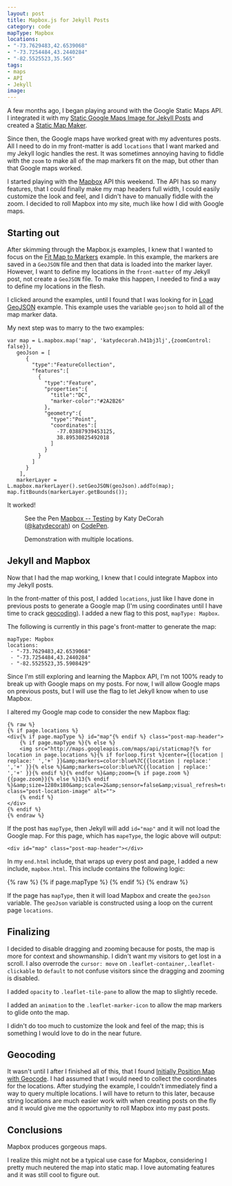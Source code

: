 ```yaml
---
layout: post
title: Mapbox.js for Jekyll Posts
category: code
mapType: Mapbox
locations: 
- "-73.7629483,42.6539068"
- "-73.7254484,43.2440284"
- "-82.5525523,35.565"
tags: 
- maps
- API
- Jekyll
image: 
---
```


A few months ago, I began playing around with the Google Static Maps API. I integrated it with my [Static Google Maps Image for Jekyll Posts](http://katydecorah.com/code/2013/09/06/google-maps-images-api-for-jekyll/) and created a [Static Map Maker](http://katydecorah.com/staticmapmaker/).

Since then, the Google maps have worked great with my adventures posts. All I need to do in my front-matter is add `locations` that I want marked and my Jekyll logic handles the rest. It was sometimes annoying having to fiddle with the `zoom` to make all of the map markers fit on the map, but other than that Google maps worked.

I started playing with the [Mapbox]() API this weekend. The API has so many features, that I could finally make my map headers full width, I could easily customize the look and feel, and I didn't have to manually fiddle with the zoom. I decided to roll Mapbox into my site, much like how I did with Google maps.

## Starting out

After skimming through the Mapbox.js examples, I knew that I wanted to focus on the [Fit Map to Markers](https://www.mapbox.com/mapbox.js/example/v1.0.0/fit-map-to-markers/) example. In this example, the markers are saved in a `GeoJSON` file and then that data is loaded into the marker layer. However, I want to define my locations in the `front-matter` of my Jekyll post, not create a `GeoJSON` file. To make this happen, I needed to find a way to define my locations in the flesh. 

I clicked around the examples, until I found that I was looking for in [Load GeoJSON](https://www.mapbox.com/mapbox.js/example/v1.0.0/load-geojson/) example. This example uses the variable `geojson` to hold all of the map marker data. 

My next step was to marry to the two examples:

	var map = L.mapbox.map('map', 'katydecorah.h41bj3lj',{zoomControl: false}),
	   geoJson = [
	      {
	        "type":"FeatureCollection",
	        "features":[
	          {
	            "type":"Feature",
	            "properties":{
	              "title":"DC",
	              "marker-color":"#2A2B26"
	            },
	            "geometry":{
	              "type":"Point",
	              "coordinates":[
	                -77.03887939453125,
	                38.89530825492018
	              ]
	            }
	          }
	        ]
	      }
	    ],
	   markerLayer = L.mapbox.markerLayer().setGeoJSON(geoJson).addTo(map);
	map.fitBounds(markerLayer.getBounds());

It worked!

<figure>
<p data-height="350" data-theme-id="97" data-slug-hash="4d4fc4b2cb6a777aa6f015813cc41ad4" data-default-tab="result" class='codepen'>See the Pen <a href='http://codepen.io/katydecorah/pen/4d4fc4b2cb6a777aa6f015813cc41ad4'>Mapbox -- Testing</a> by Katy DeCorah (<a href='http://codepen.io/katydecorah'>@katydecorah</a>) on <a href='http://codepen.io'>CodePen</a>.</p>
<figcaption>Demonstration with multiple locations.</figcaption>
</figure>

## Jekyll and Mapbox
Now that I had the map working, I knew that I could integrate Mapbox into my Jekyll posts. 

In the front-matter of this post, I added `locations`, just like I have done in previous posts to generate a Google map (I'm using coordinates until I have time to crack [geocoding](#geocoding)). I added a new flag to this post, `mapType: Mapbox`.

The following is currently in this page's front-matter to generate the map:

	mapType: Mapbox
	locations: 
	 - "-73.7629483,42.6539068"
	 - "-73.7254484,43.2440284"
	 - "-82.5525523,35.5908429"

Since I'm still exploring and learning the Mapbox API, I'm not 100% ready to break up with Google maps on my posts. For now, I will allow Google maps on previous posts, but I will use the flag to let Jekyll know when to use Mapbox.

I altered my Google map code to consider the new Mapbox flag:

	{% raw %}
	{% if page.locations %}
	<div{% if page.mapType %} id="map"{% endif %} class="post-map-header">
		{% if page.mapType %}{% else %}
		<img src="http://maps.googleapis.com/maps/api/staticmap?{% for location in page.locations %}{% if forloop.first %}center={{location | replace:' ','+' }}&amp;markers=color:blue%7C{{location | replace:' ','+' }}{% else %}&amp;markers=color:blue%7C{{location | replace:' ','+' }}{% endif %}{% endfor %}&amp;zoom={% if page.zoom %}{{page.zoom}}{% else %}13{% endif %}&amp;size=1280x180&amp;scale=2&amp;sensor=false&amp;visual_refresh=true" class="post-location-image" alt="">
		{% endif %}
	</div>
	{% endif %}
	{% endraw %}

If the post has `mapType`, then Jekyll will add `id="map"` and it will not load the Google map. For this page, which has `mapeType`, the logic above will output:
	
	<div id="map" class="post-map-header"></div>

In my `end.html` include, that wraps up every post and page, I added a new include, `mapbox.html`. This include contains the following logic:

  {% raw %}
	{% if page.mapType %}
	<link href='//api.tiles.mapbox.com/mapbox.js/v1.6.1/mapbox.css' rel='stylesheet' />
	<script src='//api.tiles.mapbox.com/mapbox.js/v1.6.1/mapbox.js'></script>
	<script>
	var geoJson = [{"type":"FeatureCollection","features":[{% for location in page.locations %}{"type":"Feature","properties":{"marker-color":"#2A2B26"},"geometry":{"type":"Point","coordinates":[{{location}}]}}{% if forloop.last == false %},{% endif %}{% endfor %}]}],
	map = L.mapbox.map('map', 'katydecorah.h41bj3lj',{zoomControl: false}),
	markerLayer = L.mapbox.markerLayer().setGeoJSON(geoJson).addTo(map);
	map.fitBounds(markerLayer.getBounds());
	map.dragging.disable();
	map.touchZoom.disable();
	map.doubleClickZoom.disable();
	map.scrollWheelZoom.disable();
	if (map.tap) map.tap.disable();
	</script>
	{% endif %}
	{% endraw %}

If the page has `mapType`, then it will load Mapbox and create the `geoJson` variable. The `geoJson` variable is constructed using a loop on the current page `locations`.

## Finalizing

I decided to disable dragging and zooming because for posts, the map is more for context and showmanship. I didn't want my visitors to get lost in a scroll. I also overrode the `cursor: move`  on `.leaflet-container,.leaflet-clickable` to `default` to not confuse visitors since the dragging and zooming is disabled.

I added `opacity` to `.leaflet-tile-pane` to allow the map to slightly recede. 

I added an `animation` to the `.leaflet-marker-icon` to allow the map markers to glide onto the map.

I didn't do too much to customize the look and feel of the map; this is something I would love to do in the near future.

## Geocoding

It wasn't until I after I finished all of this, that I found [Initially Position Map with Geocode](https://www.mapbox.com/mapbox.js/example/v1.0.0/map-center-geocoding/). I had assumed that I would need to collect the coordinates for the locations. After studying the example, I couldn't immediately find a way to query multiple locations. I will have to return to this later, because string locations are much easier work with when creating posts on the fly and it would give me the opportunity to roll Mapbox into my past posts.

## Conclusions

Mapbox produces gorgeous maps. 

I realize this might not be a typical use case for Mapbox, considering I pretty much neutered the map into static map. I love automating features and it was still cool to figure out.
